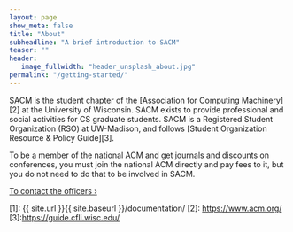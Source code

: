 ```yaml
---
layout: page
show_meta: false
title: "About"
subheadline: "A brief introduction to SACM"
teaser: ""
header:
   image_fullwidth: "header_unsplash_about.jpg"
permalink: "/getting-started/"
---
```


SACM is the student chapter of the [Association for Computing Machinery][2] at the University of Wisconsin. SACM exists to provide professional and social activities for CS graduate students. SACM is a Registered Student Organization (RSO) at UW-Madison, and follows [Student Organization Resource & Policy Guide][3]. 

To be a member of the national ACM and get journals and discounts on conferences, you must join the national ACM directly and pay fees to it, but you do not need to do that to be involved in SACM.

<a class="radius button small" href="{{ site.url }}{{ site.baseurl }}/grid/">To contact the officers ›</a>


 [1]: {{ site.url }}{{ site.baseurl }}/documentation/
 [2]: https://www.acm.org/
 [3]:https://guide.cfli.wisc.edu/